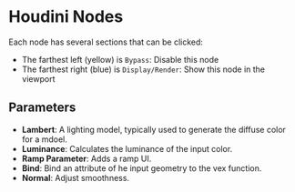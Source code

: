 # Houdini Nodes

Each node has several sections that can be clicked:

- The farthest left (yellow) is `Bypass`: Disable this node
- The farthest right (blue) is `Display/Render`: Show this node in the viewport

## Parameters

- **Lambert**: A lighting model, typically used to generate the diffuse color for a mdoel.
- **Luminance**: Calculates the luminance of the input color.
- **Ramp Parameter**: Adds a ramp UI.
- **Bind**: Bind an attribute of he input geometry to the vex function.
- **Normal**: Adjust smoothness.
